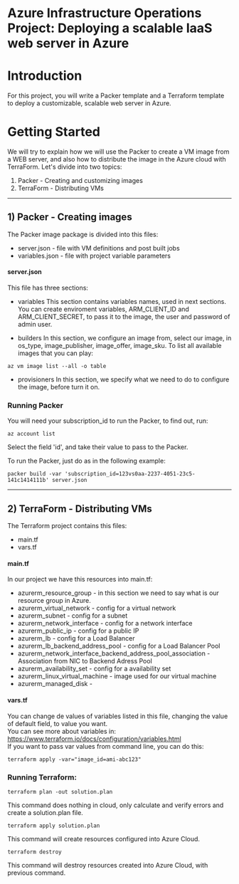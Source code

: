# Azure Infrastructure Operations Project: Deploying a scalable IaaS web server in Azure

# Introduction
For this project, you will write a Packer template and a Terraform template to deploy a customizable, scalable web server in Azure.


# Getting Started

We will try to explain how we will use the Packer to create a VM image from a WEB server, and also how to distribute the image in the Azure cloud with TerraForm. Let's divide into two topics:

1) Packer - Creating and customizing images
2) TerraForm - Distributing VMs
---
## 1) Packer - Creating images

The Packer image package is divided into this files:
- server.json - file with VM definitions and post built jobs
- variables.json - file with project variable parameters

#### server.json
This file has three sections:
- variables
This section contains variables names, used in next sections. You can create enviroment variables, ARM_CLIENT_ID and ARM_CLIENT_SECRET, to pass it to the image, the user and password of admin user.

- builders
In this section, we configure an image from, select our image, in os_type,
image_publisher, image_offer, image_sku. To list all available images that you can play:
```
az vm image list --all -o table
```

- provisioners
In this section, we specify what we need to do to configure the image, before turn it on.

### Running Packer
You will need your subscription_id to run the Packer, to find out, run:
```
az account list
```
Select the field 'id', and take their value to pass to the Packer.

To run the Packer, just do as in the following example:
```
packer build -var 'subscription_id=123vs0aa-2237-4051-23c5-141c1414111b' server.json
```
---
## 2) TerraForm - Distributing VMs
The Terraform project contains this files:

- main.tf
- vars.tf

#### main.tf
In our project we have this resources into main.tf:

- azurerm_resource_group - in this section we need to say what is our resource group in Azure.
- azurerm_virtual_network - config for a virtual network
- azurerm_subnet - config for a subnet
- azurerm_network_interface - config for a network interface
- azurerm_public_ip - config for a public IP
- azurerm_lb - config for a Load Balancer
- azurerm_lb_backend_address_pool - config for a Load Balancer Pool
- azurerm_network_interface_backend_address_pool_association - Association from NIC to Backend Adress Pool
- azurerm_availability_set - config for a availability set
- azurerm_linux_virtual_machine - image used for our virtual machine
- azurerm_managed_disk - 


#### vars.tf
You can change de values of variables listed in this file, changing the value of default field, to value you want.<br>
You can see more about variables in: https://www.terraform.io/docs/configuration/variables.html<br>
If you want to pass var values from command line, you can do this:
```
terraform apply -var="image_id=ami-abc123"
```

### Running Terraform:
```
terraform plan -out solution.plan
```
This command does nothing in cloud, only calculate and verify errors and create a solution.plan file.

```
terraform apply solution.plan
```
This command will create resources configured into Azure Cloud.

```
terraform destroy
```
This command will destroy resources created into Azure Cloud, with previous command.